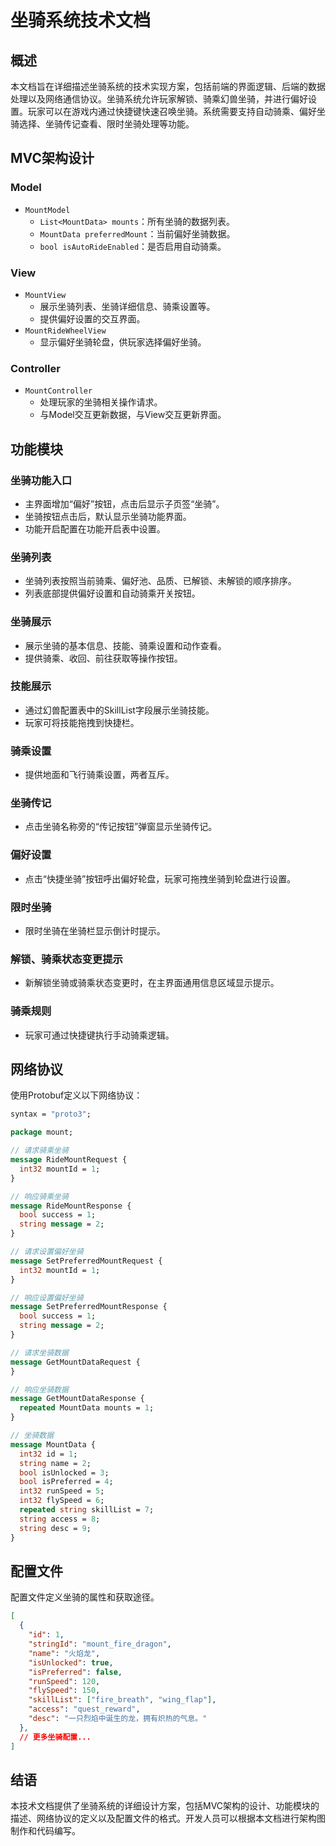 # 坐骑系统技术文档

## 概述

本文档旨在详细描述坐骑系统的技术实现方案，包括前端的界面逻辑、后端的数据处理以及网络通信协议。坐骑系统允许玩家解锁、骑乘幻兽坐骑，并进行偏好设置。玩家可以在游戏内通过快捷键快速召唤坐骑。系统需要支持自动骑乘、偏好坐骑选择、坐骑传记查看、限时坐骑处理等功能。

## MVC架构设计

### Model

- `MountModel`
  - `List<MountData> mounts`：所有坐骑的数据列表。
  - `MountData preferredMount`：当前偏好坐骑数据。
  - `bool isAutoRideEnabled`：是否启用自动骑乘。

### View

- `MountView`
  - 展示坐骑列表、坐骑详细信息、骑乘设置等。
  - 提供偏好设置的交互界面。
- `MountRideWheelView`
  - 显示偏好坐骑轮盘，供玩家选择偏好坐骑。

### Controller

- `MountController`
  - 处理玩家的坐骑相关操作请求。
  - 与Model交互更新数据，与View交互更新界面。

## 功能模块

### 坐骑功能入口

- 主界面增加“偏好”按钮，点击后显示子页签“坐骑”。
- 坐骑按钮点击后，默认显示坐骑功能界面。
- 功能开启配置在功能开启表中设置。

### 坐骑列表

- 坐骑列表按照当前骑乘、偏好池、品质、已解锁、未解锁的顺序排序。
- 列表底部提供偏好设置和自动骑乘开关按钮。

### 坐骑展示

- 展示坐骑的基本信息、技能、骑乘设置和动作查看。
- 提供骑乘、收回、前往获取等操作按钮。

### 技能展示

- 通过幻兽配置表中的SkillList字段展示坐骑技能。
- 玩家可将技能拖拽到快捷栏。

### 骑乘设置

- 提供地面和飞行骑乘设置，两者互斥。

### 坐骑传记

- 点击坐骑名称旁的“传记按钮”弹窗显示坐骑传记。

### 偏好设置

- 点击“快捷坐骑”按钮呼出偏好轮盘，玩家可拖拽坐骑到轮盘进行设置。

### 限时坐骑

- 限时坐骑在坐骑栏显示倒计时提示。

### 解锁、骑乘状态变更提示

- 新解锁坐骑或骑乘状态变更时，在主界面通用信息区域显示提示。

### 骑乘规则

- 玩家可通过快捷键执行手动骑乘逻辑。

## 网络协议

使用Protobuf定义以下网络协议：

```protobuf
syntax = "proto3";

package mount;

// 请求骑乘坐骑
message RideMountRequest {
  int32 mountId = 1;
}

// 响应骑乘坐骑
message RideMountResponse {
  bool success = 1;
  string message = 2;
}

// 请求设置偏好坐骑
message SetPreferredMountRequest {
  int32 mountId = 1;
}

// 响应设置偏好坐骑
message SetPreferredMountResponse {
  bool success = 1;
  string message = 2;
}

// 请求坐骑数据
message GetMountDataRequest {
}

// 响应坐骑数据
message GetMountDataResponse {
  repeated MountData mounts = 1;
}

// 坐骑数据
message MountData {
  int32 id = 1;
  string name = 2;
  bool isUnlocked = 3;
  bool isPreferred = 4;
  int32 runSpeed = 5;
  int32 flySpeed = 6;
  repeated string skillList = 7;
  string access = 8;
  string desc = 9;
}
```

## 配置文件

配置文件定义坐骑的属性和获取途径。

```json
[
  {
    "id": 1,
    "stringId": "mount_fire_dragon",
    "name": "火焰龙",
    "isUnlocked": true,
    "isPreferred": false,
    "runSpeed": 120,
    "flySpeed": 150,
    "skillList": ["fire_breath", "wing_flap"],
    "access": "quest_reward",
    "desc": "一只烈焰中诞生的龙，拥有炽热的气息。"
  },
  // 更多坐骑配置...
]
```

## 结语

本技术文档提供了坐骑系统的详细设计方案，包括MVC架构的设计、功能模块的描述、网络协议的定义以及配置文件的格式。开发人员可以根据本文档进行架构图制作和代码编写。